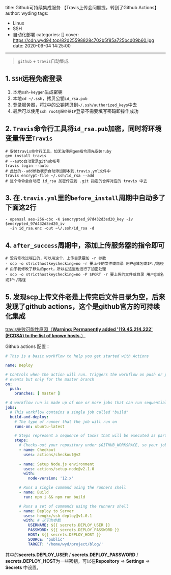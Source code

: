 title: Github可持续集成服务 【Travis上传会问题提，转到了Github Actions】
author: wyding
tags:
  - Linux
  - SSH
  - 自动化部署
categories: []
cover:
  https://cdn.wyd94.top/82d25598828c702b5f85a725bcd09b60.jpg
date: 2020-09-04 14:25:00
---
> `github` + `travis`自动集成

<!-- more -->

## 1. `SSH`远程免密登录

1. 本地`ssh-keygen`生成密钥
2. 本地`cd ~/.ssh`，拷贝公钥`id_rsa.pub`
3. 登录服务器，将2中的公钥拷贝到`~/.ssh/authorized_keys`中去
4. 最后可以使用`ssh root@服务器IP`登录不需要填写密码即操作成功

## 2. `Travis`命令行工具将`id_rsa.pub`加密，同时将环境变量传至`Travis`

```shell
# 安装travis命令行工具，如无法使用gem指令须先安装ruby
gem install travis
# --auto自动登录github帐号
travis login --auto
# 此处的--add参数表示自动添加脚本到.travis.yml文件中
travis encrypt-file ~/.ssh/id_rsa --add
# 这个命令会自动把 id_rsa 加密传送到 .git 指定的仓库对应的 travis 中去
```

## 3. 在`.travis.yml`里的`before_install`周期中自动多了下面这2行

```shell
- openssl aes-256-cbc -K $encrypted_97d432d3ed20_key -iv $encrypted_97d432d3ed20_iv
  -in id_rsa.enc -out ~\/.ssh/id_rsa -d
```

## 4. `after_success`周期中，添加上传服务器的指令即可

```shell
# 没有修改过端口的，可以用这个，上传目录要加 -r 参数
- scp -o stricthostkeychecking=no -r 要上传的文件或目录 用户@域名或IP:/路径
# 由于我修改了默认的port，所以在这里也进行了加密处理
- scp -o stricthostkeychecking=no -P $PORT -r 要上传的文件或目录 用户@域名或IP:/路径
```

## 5. 发现scp上传文件老是上传完后文件目录为空，后来发现了github actions，这个是github官方的可持续化集成


[travis失败可能性原因（**Warning: Permanently added '119.45.214.222' (ECDSA) to the list of known hosts.**）](https://stackoverflow.com/questions/58422338/travis-ci-only-uploads-empty-files-from-the-build-script)

Github actions 配置：
```yml
# This is a basic workflow to help you get started with Actions

name: Deploy

# Controls when the action will run. Triggers the workflow on push or pull request
# events but only for the master branch
on:
  push:
    branches: [ master ]

# A workflow run is made up of one or more jobs that can run sequentially or in parallel
jobs:
  # This workflow contains a single job called "build"
  build-and-deploy:
    # The type of runner that the job will run on
    runs-on: ubuntu-latest

    # Steps represent a sequence of tasks that will be executed as part of the job
    steps:
      # Checks-out your repository under $GITHUB_WORKSPACE, so your job can access it
      - name: Checkout
        uses: actions/checkout@v2
      
      - name: Setup Node.js environment
        uses: actions/setup-node@v2.1.0
        with:
          node-version: '12.x'

      # Runs a single command using the runners shell
      - name: Build
        run: npm i && npm run build

      # Runs a set of commands using the runners shell
      - name: Deploy to Server
        uses: hengkx/ssh-deploy@v1.0.1
        with: # 以下为参数
          USERNAME: ${{ secrets.DEPLOY_USER }} 
          PASSWORD: ${{ secrets.DEPLOY_PASSWORD }}
          HOST: ${{ secrets.DEPLOY_HOST }}
          SOURCE: 'public'
          TARGET: '/home/wyd/project/blog/'
```

其中的**secrets.DEPLOY_USER** / **secrets.DEPLOY_PASSWORD** / **secrets.DEPLOY_HOST**为一些密钥，可以在**Repository** => **Settings** => **Secrets** 中设置。